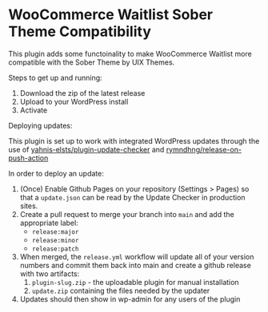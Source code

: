 # WooCommerce Waitlist Sober Theme Compatibility

This plugin adds some functoinality to make WooCommerce Waitlist more compatible with the Sober Theme by UIX Themes.

Steps to get up and running:
1. Download the zip of the latest release
1. Upload to your WordPress install
1. Activate

Deploying updates:

This plugin is set up to work with integrated WordPress updates through the use of
[yahnis-elsts/plugin-update-checker](https://github.com/YahnisElsts/plugin-update-checker) and 
[rymndhng/release-on-push-action](https://github.com/rymndhng/release-on-push-action)

In order to deploy an update:

1. (Once) Enable Github Pages on your repository (Settings > Pages) so that a `update.json` can be read by the Update Checker in production sites.
1. Create a pull request to merge your branch into `main` and add the appropriate label:
    * `release:major`
    * `release:minor`
    * `release:patch`
1. When merged, the `release.yml` workflow will update all of your version numbers and commit them back into main and create a github release with two artifacts:
    1. `plugin-slug.zip` - the uploadable plugin for manual installation
    1. `update.zip` containing the files needed by the updater
1. Updates should then show in wp-admin for any users of the plugin

